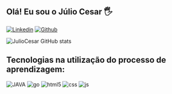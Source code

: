 ## Olá! Eu sou o Júlio Cesar 🖐️

[![Linkedin](https://img.shields.io/badge/LinkedIn-0077B5?style=for-the-badge&logo=linkedin&logoColor=white)](https://www.linkedin.com/in/juliocesar1993/)
[![Github](https://img.shields.io/badge/GitHub-100000?style=for-the-badge&logo=github&logoColor=white)](https://github.com/JulioCesar93)

![JulioCesar GitHub stats](https://github-readme-stats.vercel.app/api?username=JulioCesar93&show_icons=true&theme=dracula&count_private=true)

## Tecnologias na utilização do processo de aprendizagem:

<div style="display: inline_block">
  <img align="center" alt="JAVA" src="https://img.shields.io/badge/Java-ED8B00?style=for-the-badge&logo=java&logoColor=white" />
  <img align="center" alt="go" src="https://img.shields.io/badge/Go-00ADD8?style=for-the-badge&logo=go&logoColor=white" />
  <img align="center" alt="html5" src="https://img.shields.io/badge/HTML5-E34F26?style=for-the-badge&logo=html5&logoColor=white" />
  <img align="center" alt="css" src="https://img.shields.io/badge/CSS3-1572B6?style=for-the-badge&logo=css3&logoColor=white" />
  <img align="center" alt="js" src="https://img.shields.io/badge/JavaScript-F7DF1E?style=for-the-badge&logo=javascript&logoColor=black" />
  
  
##
  

